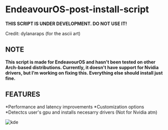 # EndeavourOS-post-install-script

**THIS SCRIPT IS UNDER DEVELOPMENT. DO NOT USE IT!**

Credit: dylanaraps (for the ascii art)

## NOTE
**This script is made for EndeavourOS and hasn't been tested on other Arch-based distributions. Currently, it doesn't have support for Nvidia drivers, but I'm working on fixing this. Everything else should install just fine.**

## FEATURES
*Performance and latency improvements
*Customization options
*Detectcs user's gpu and installs necesarry drivers (Not for Nvidia atm)


![kde](https://github.com/Garry04/EndeavourOS-post-install-script/assets/54540935/3b7ba89e-9170-4eb6-991b-fb0f4fe86479)
